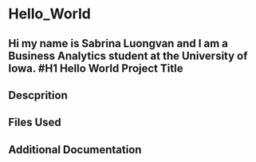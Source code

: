 # Hello_World
Hi my name is Sabrina Luongvan and I am a Business Analytics student at the University of Iowa.
#H1
**Hello World**
Project Title
---
Descprition
---
Files Used
---
Additional Documentation
---

